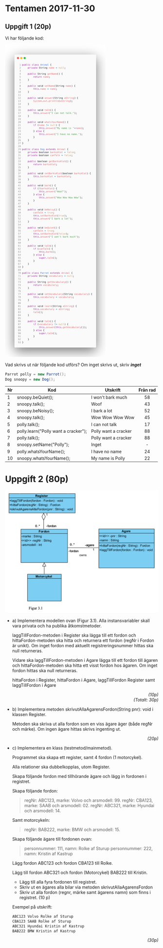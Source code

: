 # Tentamen 2017-11-30

## Uppgift 1 (20p)
Vi har följande kod:

![](images/2017-11-30&#32;-&#32;Code&#32;1.png)

Vad skrivs ut när följande kod utförs?
Om inget skrivs ut, skriv ***inget***

```java
Parrot polly = new Parrot(); 
Dog snoopy = new Dog(); 
```

| Nr | Kod                                  | Utskrift             | Från rad |
|----|--------------------------------------|----------------------|:--------:|
|  1 | snoopy.beQuiet();                    | I won't bark much    | 58       |
|  2 | snoopy.talk();                       | Woof                 | 43       |
|  3 | snoopy.beNoisy();                    | I bark a lot         | 52       |
|  4 | snoopy.talk();                       | Wow Wow Wow Wow      | 45       |
|  5 | polly.talk();                        | I can not talk       | 17       |
|  6 | polly.learn("Polly want a cracker"); | Polly want a cracker | 88       |
|  7 | polly.talk();                        | Polly want a cracker | 88       |
|  8 | snoopy.setName("Polly");             | Inget                | -        |
|  9 | polly.whatsYourName();               | I have no name       | 24       |
| 10 | snoopy.whatsYourName();              | My name is Polly     | 22       |
 
 # Uppgift 2 (80p)

![](images/2017-11-30&#32;-&#32;Figure&#32;3.1.png)

* a) Implementera modellen ovan (Figur 3.1). Alla instansvariabler skall vara privata och ha
publika åtkomstmetoder. 

    laggTillFordon-metoden i Register ska lägga till ett fordon och hittaFordon-metoden ska hitta och returnera ett fordon (regNr i Fordon är unikt). Om inget fordon med aktuellt registreringsnummer hittas ska null returneras. 
    
    Vidare ska laggTillFordon-metoden i Agare lägga till ett fordon till ägaren och hittaFordon-metoden ska hitta ett visst fordon hos ägaren. Om inget fordon hittas ska null returneras.

    hittaFordon i Register, hittaFordon i Agare, laggTillFordon Register samt laggTillFordon i Agare

    <div style="text-align: right; font-style: italic">(10p)</div>
    <div style="text-align: right; font-style: italic">(Totalt: 30p)</div>

* b) Implementera metoden skrivutAllaAgarensFordon(String pnr): void i klassen Register. 

    Metoden ska skriva ut alla fordon som en viss ägare äger (både regNr och märke). Om ingen ägare hittas skrivs ingenting ut. 

<div style="text-align: right; font-style: italic">(20p)</div>

* c) Implementera en klass (testmetod/mainmetod).

    Programmet ska skapa ett register, samt 4 fordon (1 motorcykel).

    Alla relationer ska dubbelkopplas, utom Register.

    Skapa följande fordon med tillhörande ägare och lägg in fordonen i registret.

    Skapa följande fordon:
    > regNr: ABC123, marke: Volvo och arsmodell: 99.
    > regNr: CBA123, marke: SAAB och arsmodell: 02.
    > regNr: ABC321, marke: Hyundai och arsmodell: 14.
    
    Samt motorcykeln:
    > regNr: BAB222, marke: BMW och arsmodell: 15.
    
    Skapa följande ägare till fordonen ovan:
    > personnummer: 111, namn: Rolke af Sturup
    > personnummer: 222, namn: Kristin af Kastrup
    
    Lägg fordon ABC123 och fordon CBA123 till Rolke.
    
    Lägg till fordon ABC321 och fordon (Motorcykel) BAB222 till Kristin.
    
    - Lägg till alla fyra fordonen till registret.
    - Skriv ut en ägares alla bilar via metoden skrivutAllaAgarensFordon
    - Skriv ut alla fordon (regnr, märke samt ägarens namn) som finns i registret. (10 p)

    Exempel på utskrift:

    ```
    ABC123 Volvo Rolke af Sturup
    CBA123 SAAB Rolke af Sturup
    ABC321 Hyundai Kristin af Kastrup
    BAB222 BMW Kristin af Kastrup
    ```

 <div style="text-align: right; font-style: italic">(30p)</div>